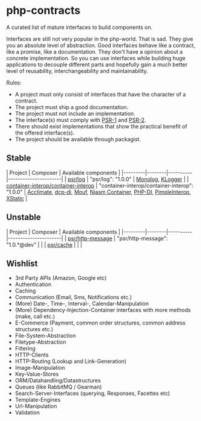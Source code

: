 php-contracts
=============

A curated list of mature interfaces to build components on.

Interfaces are still not very popular in the php-world. That is sad. They give you an absolute level of abstraction. Good interfaces behave like a contract, like a promise, like a documentation. They don't have a opinion about a concrete implementation. So you can use interfaces while building huge applications to decouple different parts and hopefully gain a much better level of reusability, interchangeability and maintainability.

Rules:

* A project must only consist of interfaces that have the character of a contract.
* The project must ship a good documentation.
* The project must not include an implementation.
* The interface(s) must comply with [PSR-1](http://www.php-fig.org/psr/psr-1/) and [PSR-2](http://www.php-fig.org/psr/psr-2/).
* There should exist implementations that show the practical benefit of the offered interface(s).
* The project should be available through packagist.


## Stable

| Project | Composer | Available components |
|---------|--------|----------|----------------------|
| [psr/log](https://github.com/php-fig/log) | "psr/log": "1.0.0" | [Monolog](https://github.com/Seldaek/monolog), [KLogger](https://github.com/katzgrau/KLogger) |
| [container-interop/container-interop](https://github.com/container-interop/container-interop) | "container-interop/container-interop": "1.0.0" | [Acclimate](https://github.com/jeremeamia/acclimate-container), [dcp-di](https://github.com/estelsmith/dcp-di), [Mouf](http://mouf-php.com/), [Njasm Container](https://github.com/njasm/container), [PHP-DI](http://php-di.org/), [PimpleInterop](https://github.com/moufmouf/pimple-interop), [XStatic](https://github.com/jeremeamia/xstatic) |


## Unstable

| Project | Composer | Available components |
|---------|--------|----------|----------------------|
| [psr/http-message](https://github.com/php-fig/http-message) | "psr/http-message": "1.0.*@dev" | |
| [psr/cache](https://github.com/php-fig/psr-6) | | |


## Wishlist

* 3rd Party APIs (Amazon, Google etc)
* Authentication
* Caching
* Communication (Email, Sms, Notifications etc.)
* (More) Date-, Time-, Interval-, Calendar-Manipulation
* (More) Dependency-Injection-Container interfaces with more methods (make, call etc.)
* E-Commerce (Payment, common order structures, common address structures etc.)
* File-System-Abstraction
* Filetype-Abstraction
* Filtering
* HTTP-Clients
* HTTP-Routing (Lookup and Link-Generation)
* Image-Manipulation
* Key-Value-Stores
* ORM/Datahandling/Datastructures
* Queues (like RabbitMQ / Gearman)
* Search-Server-Interfaces (querying, Responses, Facettes etc)
* Template-Engines
* Url-Manipulation
* Validation